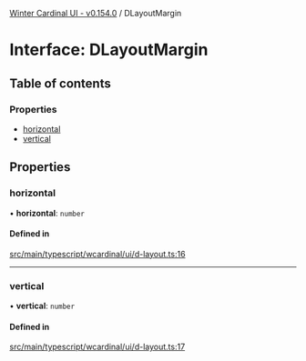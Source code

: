 [Winter Cardinal UI - v0.154.0](../index.md) / DLayoutMargin

# Interface: DLayoutMargin

## Table of contents

### Properties

- [horizontal](DLayoutMargin.md#horizontal)
- [vertical](DLayoutMargin.md#vertical)

## Properties

### horizontal

• **horizontal**: `number`

#### Defined in

[src/main/typescript/wcardinal/ui/d-layout.ts:16](https://github.com/winter-cardinal/winter-cardinal-ui/blob/v0.154.0/src/main/typescript/wcardinal/ui/d-layout.ts#L16)

___

### vertical

• **vertical**: `number`

#### Defined in

[src/main/typescript/wcardinal/ui/d-layout.ts:17](https://github.com/winter-cardinal/winter-cardinal-ui/blob/v0.154.0/src/main/typescript/wcardinal/ui/d-layout.ts#L17)
